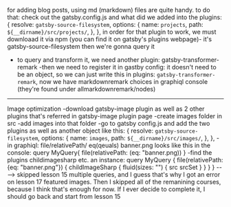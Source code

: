 for adding blog posts, using md (markdown) files are quite handy.
to do that: check out the gatsby.config.js and what did we added into the plugins:
   {
      resolve: `gatsby-source-filesystem`,
      options: {
        name: `projects`,
        path: `${__dirname}/src/projects/`,
      },
    },
in order for that plugin to work, we must downloaad it via npm (you can find it on gatsby's plugins webpage)- it's gatsby-source-filesystem
then we're gonna query it
- to query and transform it, we need another plugin: gatsby-transformer-remark
-then we need to register it in gastby config:
it doesn't need to be an object, so we can just write this in plugins:  `gatsby-transformer-remark`,
now we have markdownremark choices in graphiql console
(they're found under allmarkdownremark/nodes)
-------------
Image optimization
-download gatsby-image plugin as well as 2 other plugins that's referred in gatsby-image plugin page
-create images folder in src
-add images into that folder
-go to gatsby config.js and add the two plugins as well as another object like this:
  {
      resolve: `gatsby-source-filesystem`,
      options: {
        name: `images`,
        path: `${__dirname}/src/images/`,
      },
    },
    -in graphiql: file/relativePath/ eq(qeuals) banner.png
    looks like this in the console:
    query MyQuery{
        file(relativePath: (eq: "banner.png))
    }
    -find the plugins childimagesharp etc. an instance:
    query MyQuery {
  file(relativePath: {eq: "banner.png"}) {
    childImageSharp {
      fluid(sizes: "") {
        src
        srcSet
      }
    }
  }
}
----> skipped lesson 15 multiple queries, and I guess that's why I got an error on lesson 17 featured images. Then I skipped all of the remanining courses, because I think that's enough for now. If I ever decide to complete it, I should go back and start from lesson 15